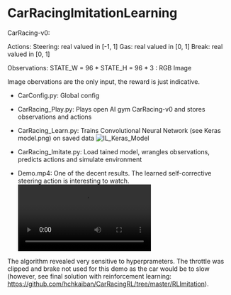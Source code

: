 # CarRacingImitationLearning

CarRacing-v0:

Actions:
    Steering: real valued in [-1, 1]
    Gas: real valued in [0, 1]
    Break: real valued in [0, 1]

Observations:
   STATE_W = 96  * STATE_H = 96 * 3 : RGB Image  

Image obervations are the only input, the reward is just indicative.


- CarConfig.py:
Global config

- CarRacing_Play.py:
Plays open AI gym CarRacing-v0 and stores observations and actions

- CarRacing_Learn.py: 
Trains Convolutional Neural Network (see Keras model.png) on saved data
![IL_Keras_Model](https://github.com/hchkaiban/CarRacingImitationLearning/blob/master/model.png)

- CarRacing_Imitate.py: 
Load tained model, wrangles observations, predicts actions and simulate environment

- Demo.mp4: 
One of the decent results. The learned self-corrective steering action is interesting to watch.
![Demo_ImLearn_OnTrainingTrack](https://github.com/hchkaiban/CarRacingImitationLearning/blob/master/Demo.mp4)

The algorithm revealed very sensitive to hyperprameters. The throttle was clipped and brake not used for this demo as the car would be to slow (however, see final solution with reinforcement learning: https://github.com/hchkaiban/CarRacingRL/tree/master/RLImitation). 
